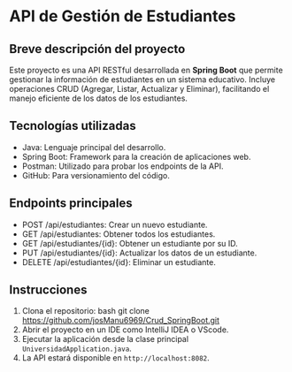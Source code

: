 # API de Gestión de Estudiantes

## Breve descripción del proyecto
Este proyecto es una API RESTful desarrollada en **Spring Boot** que permite gestionar la información de estudiantes en un sistema educativo. 
Incluye operaciones CRUD (Agregar, Listar, Actualizar y Eliminar), facilitando el manejo eficiente de los datos de los estudiantes.

## Tecnologías utilizadas
- Java: Lenguaje principal del desarrollo.
- Spring Boot: Framework para la creación de aplicaciones web.
- Postman: Utilizado para probar los endpoints de la API.
- GitHub: Para versionamiento del código.

## Endpoints principales
- POST /api/estudiantes: Crear un nuevo estudiante.
- GET /api/estudiantes: Obtener todos los estudiantes.
- GET /api/estudiantes/{id}: Obtener un estudiante por su ID.
- PUT /api/estudiantes/{id}: Actualizar los datos de un estudiante.
- DELETE /api/estudiantes/{id}: Eliminar un estudiante.

## Instrucciones
1. Clona el repositorio:
   bash
   git clone https://github.com/josManu6969/Crud_SpringBoot.git
2. Abrir el proyecto en un IDE como IntelliJ IDEA o VScode.
3. Ejecutar la aplicación desde la clase principal `UniversidadApplication.java`.
4. La API estará disponible en `http://localhost:8082`.
